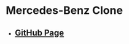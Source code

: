<!--
 * @Author: Jinqi Li
 * @Date: 2020-08-13 04:39:53
 * @LastEditors: Jinqi Li
 * @LastEditTime: 2020-12-01 02:11:41
 * @FilePath: /benz-3/README.md
-->
# Mercedes-Benz Clone
* ## [GitHub Page](https://kikijinqili.github.io/benz-3/)

